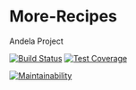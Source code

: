 # More-Recipes
Andela Project


[![Build Status](https://travis-ci.org/Emyboy/More-Recipes.svg?branch=develop)](https://travis-ci.org/Emyboy/More-Recipes)
[![Test Coverage](https://api.codeclimate.com/v1/badges/a99a88d28ad37a79dbf6/test_coverage)](https://codeclimate.com/github/codeclimate/codeclimate/test_coverage)


[![Maintainability](https://api.codeclimate.com/v1/badges/a99a88d28ad37a79dbf6/maintainability)](https://codeclimate.com/github/codeclimate/codeclimate/maintainability)
